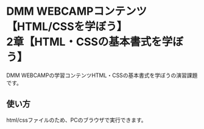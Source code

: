 # DMM WEBCAMPコンテンツ【HTML/CSSを学ぼう】<br>2章【HTML・CSSの基本書式を学ぼう】</br>
DMM WEBCAMPの学習コンテンツHTML・CSSの基本書式を学ぼうの演習課題です。
## 使い方
html/cssファイルのため、PCのブラウザで実行できます。
